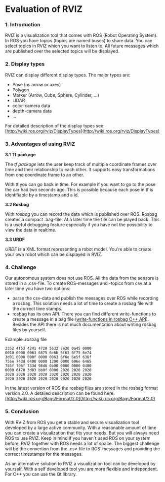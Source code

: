 # Evaluation of RVIZ

### 1. Introduction

RVIZ is a visualization tool that comes with ROS (Robot Operating System). In ROS you have topics (topics are named buses) to share data. You can select topics in RVIZ which you want to listen to. All future messages which are published over the selected topics will be displayed.  


### 2. Display types

RVIZ can display different display types. The major types are:

* Pose (as arrow or axes)
* Polygon
* Marker (Arrow, Cube, Sphere, Cylinder, ...)
* LIDAR
* color-camera data
* depth-camera data
* ...

For detailed description of the display types see: [http://wiki.ros.org/rviz/DisplayTypes](http://wiki.ros.org/rviz/DisplayTypes)

### 3. Advantages of using RVIZ

**3.1 Tf package**

The *tf package* lets the user keep track of multiple coordinate frames over time and their relationship to each other. It supports easy transformations from one coordinate frame to an other. 

With tf you can go back in time. For example if you want to go to the pose the car had two seconds ago. This is possible because each pose in tf is identifiable by a timestamp and a id.

**3.2 Rosbag**

With *rosbag* you can record the data which is published over ROS. Rosbag creates a compact .bag-file. At a later time the file can be played back. This is a useful debugging feature especially if you have not the possibility to view the data in realtime.

**3.3 URDF**

*URDF* is a XML format representing a robot model. You're able to create your own robot which can be displayed in RVIZ.

### 4. Challenge

Our autonomous system does not use ROS. All the data from the sensors is stored in a .csv-file. To create ROS-messages and -topics from csv at a later time you have two options:

* parse the csv-data and publish the messages over ROS while recording a rosbag. This solution needs a lot of time to create a rosbag file with the correct time stamps.
* rosbag has its own API. There you can find different write-functions to create a message in a bag file ([write-functions in rosbag C++ API](http://docs.ros.org/api/rosbag_storage/html/c++/classrosbag_1_1Bag.html#adc59dfc07b3c9a3f0dc26fdbcdc81786)). Besides the API there is not much documentation about writing rosbag files by yourself.

Example .rosbag file

```
2352 4f53 4241 4720 5632 2e30 0a45 0000
0010 0000 0063 6875 6e6b 5f63 6f75 6e74
3d01 0000 000f 0000 0063 6f6e 6e5f 636f
756e 743d 0400 0000 1200 0000 696e 6465
785f 706f 733d 98d6 0b00 0000 0000 0400
0000 6f70 3d03 bb0f 0000 2020 2020 2020
2020 2020 2020 2020 2020 2020 2020 2020
2020 2020 2020 2020 2020 2020 2020 2020
```
In the latest version of ROS the rosbag files are stored in the rosbag format version 2.0. A detailed description can be found here: [http://wiki.ros.org/Bags/Format/2.0](http://wiki.ros.org/Bags/Format/2.0)

### 5. Conclusion

With RVIZ from ROS you get a stable and secure visualization tool developed by a large active community. With a reasonable amount of time you can create a visualization that fits your needs. But you will always need ROS to use RVIZ. Keep in mind if you haven´t used ROS on your system before, RVIZ together with ROS needs a lot of space. The biggest challenge will be the convertion from the .csv-file to ROS-messages and providing the correct timestamps for the messages.

As an alternative solution to RVIZ a visualization tool can be developed by yourself. With a self developed tool you are more flexible and independent. For C++ you can use the Qt library.
